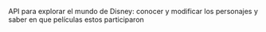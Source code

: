 API para explorar el mundo de Disney: conocer y modificar los personajes y saber en que películas estos participaron